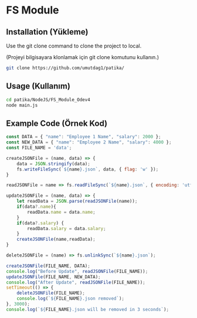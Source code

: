 # FS Module

## Installation (Yükleme)

Use the git clone command to clone the project to local.

(Projeyi bilgisayara klonlamak için git clone komutunu kullanın.)

```bash
git clone https://github.com/umutdag1/patika/
```

## Usage (Kullanım)

```bash
cd patika/NodeJS/FS_Module_Odev4
node main.js 
```

## Example Code (Örnek Kod)
```js
const DATA = { "name": "Employee 1 Name", "salary": 2000 };
const NEW_DATA = { "name": "Employee 2 Name", "salary": 4000 };
const FILE_NAME = 'data';

createJSONFile = (name, data) => {
    data = JSON.stringify(data);
    fs.writeFileSync(`${name}.json`, data, { flag: 'w' });
}

readJSONFile = name => fs.readFileSync(`${name}.json`, { encoding: 'utf8', flag: 'r' });

updateJSONFile = (name, data) => {
    let readData = JSON.parse(readJSONFile(name));
    if(data?.name){
        readData.name = data.name;
    }
    if(data?.salary) {
        readData.salary = data.salary;
    }
    createJSONFile(name,readData);
}

deleteJSONFile = (name) => fs.unlinkSync(`${name}.json`);

createJSONFile(FILE_NAME, DATA);
console.log("Before Update", readJSONFile(FILE_NAME));
updateJSONFile(FILE_NAME, NEW_DATA);
console.log("After Update", readJSONFile(FILE_NAME));
setTimeout(() => {
    deleteJSONFile(FILE_NAME);
    console.log(`${FILE_NAME}.json removed`);
}, 3000);
console.log(`${FILE_NAME}.json will be removed in 3 seconds`);
```
